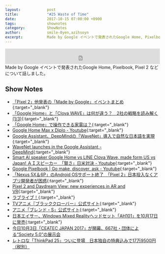 ```yaml
---
layout:            post
title:             "#25 Waste of Time"
date:              2017-10-15 07:00:00 +0900
tags:              shownotes
category:          ShowNotes
author:            smile-0yen,azihsoyn
excerpt:           Made by Google イベントで発表されたGoogle Home, Pixelbook, Pixel 2 などについて話しました。
---
```

<iframe width="100%" height="50" scrolling="no" frameborder="no" src="https://w.soundcloud.com/player/?url=https%3A//api.soundcloud.com/tracks/346922984&amp;auto_play=false&amp;hide_related=false&amp;show_user=true&amp;show_reposts=false&amp;visual=false&amp;show_artwork=false&amp;default_height=75"></iframe>
Made by Google イベントで発表されたGoogle Home, Pixelbook, Pixel 2 などについて話しました。

## Show Notes
- [「Pixel 2」他発表の「Made by Google」イベントまとめ](http://www.itmedia.co.jp/news/articles/1710/05/news067.html){:target="_blank"}
- [「Google Home」と「Clova WAVE」は何が違う？　2社の戦略を読み解く (1/3)](http://www.itmedia.co.jp/mobile/articles/1710/07/news010.html){:target="_blank"}
- [「Google Home」で操作できる家電は？](http://www.itmedia.co.jp/news/articles/1710/05/news132.html){:target="_blank"}
- [Google Home Max x Diplo - Youtube](https://youtu.be/XSPf5iopZfM){:target="_blank"}
- [Google Assistant、DeepMindの「WaveNet」導入で自然な日本語を実現](http://news.mynavi.jp/news/2017/10/06/058/){:target="_blank"}
- [WaveNet launches in the Google Assistant - DeepMind](https://deepmind.com/blog/wavenet-launches-google-assistant/){:target="_blank"}
- [Smart AI speaker Google Home vs LINE Clova Wave, made form US vs Japan! ＡＩスピーカー　「賢さ」日米対決 - Youtube](https://www.youtube.com/watch?v=9CSr7g8ITo0){:target="_blank"}
- [Google Pixelbook \| Go make, discover, ask - Youtube](https://www.youtube.com/watch?v=y8hTxocaxdo){:target="_blank"}
- [「Nexus 5X＆6P」のAndroid OSサポート終了　「Pixel 2」日本投入なくアプリ開発者が困惑](http://www.itmedia.co.jp/news/articles/1710/06/news108.html){:target="_blank"}
- [Pixel 2 and Daydream View: new experiences in AR and VR](https://www.blog.google/products/google-vr/pixel-2-and-daydream-view-new-experiences-ar-and-vr/){:target="_blank"}
- [ラブライブ！](http://www.lovelive-anime.jp/){:target="_blank"}
- [TVアニメ『ブラッククローバー』公式サイト](http://bclover.jp/){:target="_blank"}
- [アニメ「ブレンド・S」公式サイト](http://blend-s.jp/){:target="_blank"}
- [日本エイサー、Windows Mixed Realityヘッドセット「AH101」を10月17日に発売](https://japan.cnet.com/article/35108439/){:target="_blank"}
- [今日10月3日「CEATEC JAPAN 2017」が開幕、667社・団体による“Society 5.0”の展示会](http://internet.watch.impress.co.jp/docs/event/1083653.html)
- [レトロな「ThinkPad 25」ついに登場　日本独自の特典込みで17万9500円（税別）](http://www.itmedia.co.jp/pcuser/articles/1710/05/news011.html)
